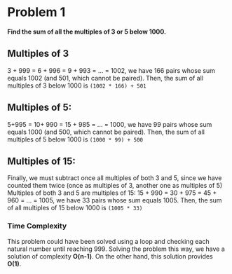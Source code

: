 # Problem 1

**Find the sum of all the multiples of 3 or 5 below 1000.**

## Multiples of 3

3 + 999 = 6 + 996 = 9 + 993 = ... = 1002, we have 166 pairs whose sum equals 1002 (and 501, which cannot be paired).
Then, the sum of all multiples of 3 below 1000 is `(1002 * 166) + 501`


## Multiples of 5:
5+995 = 10+ 990 = 15 + 985 = ... = 1000, we have 99 pairs whose sum equals 1000 (and 500, which cannot be paired).
Then, the sum of all multiples of 5 below 1000 is `(1000 * 99) + 500`

## Multiples of 15:
Finally, we must subtract once all multiples of both 3 and 5, since we have counted them twice (once as multiples of 3, another one as multiples of 5)
Multiples of both 3 and 5 are multiples of 15:
15 + 990 = 30 + 975 = 45 + 960 = ... = 1005, we have 33 pairs whose sum equals 1005.
Then, the sum of all multiples of 15 below 1000 is `(1005 * 33)`

### Time Complexity
This problem could have been solved using a loop and checking each natural number until reaching 999.
Solving the problem this way, we have a solution of complexity **O(n-1)**.
On the other hand, this solution provides **O(1)**.
